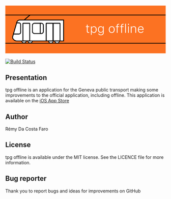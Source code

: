 
![tpg offline logo](banniere.png)

[![Build Status](https://travis-ci.org/RemyDCF/tpg-offline.svg?branch=master)](https://travis-ci.org/RemyDCF/tpg-offline)

## Presentation

tpg offline is an application for the Geneva public transport making some improvements to the official application, including offline. This application is available on the [iOS App Store](https://itunes.apple.com/us/app/tpg-offline/id1001560047?l=fr&ls=1&mt=8)

## Author

Rémy Da Costa Faro

## License

tpg offline is available under the MIT license. See the LICENCE file for more information.

## Bug reporter

Thank you to report bugs and ideas for improvements on GitHub
